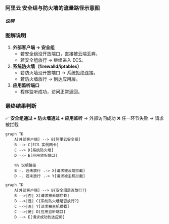 ### 阿里云 安全组与防火墙的流量路径示意图

##### 说明

### 图解说明

1. **外部客户端 → 安全组**
   - 若安全组没开放端口，直接被云端丢弃。
   - 若安全组放行 → 继续进入 ECS。
2. **系统防火墙（firewalld/iptables）**
   - 若防火墙没开放端口 → 系统拒绝连接。
   - 若防火墙放行 → 到达应用层。
3. **应用监听端口**
   - 程序监听成功，访问正常返回。

###  最终结果判断

✅ **安全组通过 + 防火墙通过 + 应用监听**
 → 外部访问成功
 ❌ 任一环节失败
 → 请求被拦截

```mermaid
graph TD
    A[外部客户端] --> B[阿里云安全组]
    B --> C[ECS 实例网卡]
    C --> D[系统防火墙]
    D --> E[应用监听端口]

    %% 说明路径
    B -. 若未放行 .-> X[请求被云端拦截]
    D -. 若未放行 .-> Y[请求被主机拦截]

```

```mermaid
graph TD
    A[外部客户端] --> B{安全组是否放行?}
    B -->|否| X[请求被云端拦截]
    B -->|是| C{系统防火墙是否放行?}
    C -->|否| Y[请求被主机拦截]
    C -->|是| D[应用监听端口]
    D --> E[请求成功到达应用]

```

